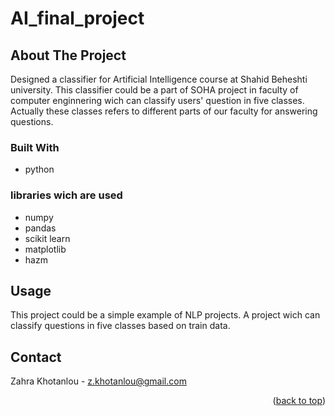 # AI_final_project

## About The Project
Designed a classifier for Artificial Intelligence course at Shahid Beheshti university. This classifier could be a part of SOHA project in faculty of computer enginnering wich can classify users' question in five classes. Actually these classes refers to different parts of our faculty for answering questions.

### Built With

* python

### libraries wich are used
* numpy
* pandas
* scikit learn
* matplotlib
* hazm

## Usage

This project could be a simple example of NLP projects. A project wich can classify questions in five classes based on train data.

## Contact

Zahra Khotanlou - z.khotanlou@gmail.com

<p align="right">(<a href="#top">back to top</a>)</p>

